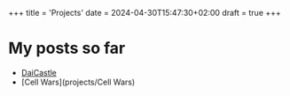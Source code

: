 +++
title = 'Projects'
date = 2024-04-30T15:47:30+02:00
draft = true
+++

# My posts so far
- [DaiCastle](projects/DaiCastle)
- [Cell Wars](projects/Cell Wars)